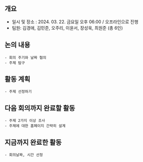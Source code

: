 
## 개요
- 일시 및 장소 : 2024. 03. 22. 금요일 오후 06:00 / 오프라인으로 진행
- 팀원: 김경애, 김민준, 오주리, 이윤서, 장성욱, 최원준 (총 6인)

## 논의 내용

    - 회의 주기와 날짜 협의
    - 주제 탐구

  ## 활동 계획

    - 주제 선정하기
    
## 다음 회의까지 완료할 활동

    - 주제 2가지 이상 조사
    - 주제에 대한 홈페이지 간략히 설계
    
## 지금까지 완료한 활동

    - 회의날짜, 시간 선정
